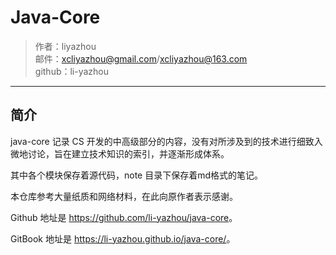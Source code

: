 # Java-Core

> 作者：liyazhou <br/>
> 邮件：xcliyazhou@gmail.com/xcliyazhou@163.com <br/>
> github：li-yazhou


---


## 简介

java-core 记录 CS 开发的中高级部分的内容，没有对所涉及到的技术进行细致入微地讨论，旨在建立技术知识的索引，并逐渐形成体系。

其中各个模块保存着源代码，note 目录下保存着md格式的笔记。

本仓库参考大量纸质和网络材料，在此向原作者表示感谢。


Github 地址是 <https://github.com/li-yazhou/java-core>。


GitBook 地址是 <https://li-yazhou.github.io/java-core/>。
